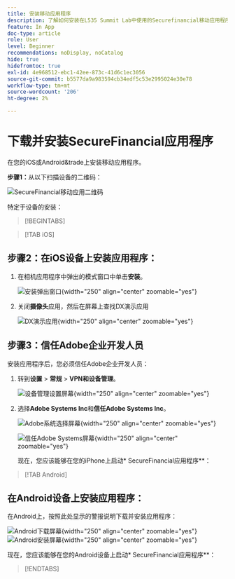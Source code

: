 ```yaml
---
title: 安装移动应用程序
description: 了解如何安装在L535 Summit Lab中使用的Securefinancial移动应用程序。
feature: In App
doc-type: article
role: User
level: Beginner
recommendations: noDisplay, noCatalog
hide: true
hidefromtoc: true
exl-id: 4e968512-ebc1-42ee-873c-41d6c1ec3056
source-git-commit: b5577da9a983594cb34edf5c53e2995024e30e78
workflow-type: tm+mt
source-wordcount: '206'
ht-degree: 2%

---
```


# 下载并安装SecureFinancial应用程序

在您的iOS或Android&amp;trade上安装移动应用程序。

**步骤1：**&#x200B;从以下扫描设备的二维码：

![SecureFinancial移动应用二维码](/help/summit-lab-2024-lab-assets/assets/dx-demo-app-qr-codes.png)

特定于设备的安装：

>[!BEGINTABS]

>[!TAB iOS]

## 步骤2：在iOS设备上安装应用程序：

1. 在相机应用程序中弹出的模式窗口中单击&#x200B;**安装**。

   ![安装弹出窗口](/help/summit-lab-2024-lab-assets/assets/install_popup.png){width="250" align="center" zoomable="yes"}

2. 关闭&#x200B;**摄像头**&#x200B;应用，然后在屏幕上查找DX演示应用

   ![DX演示应用](/help/summit-lab-2024-lab-assets/assets/dx_demo_on_ios_screen.png){width="250" align="center" zoomable="yes"}


## 步骤3：信任Adobe企业开发人员

安装应用程序后，您必须信任Adobe企业开发人员：

1. 转到&#x200B;**设置** > **常规** > **VPN和设备管理**。

   ![设备管理设置屏幕](/help/summit-lab-2024/l820-lab-workbook/assets/1-2-2-device-management-screen.PNG "设备管理设置屏幕"){width="250" align="center" zoomable="yes"}

1. 选择&#x200B;**Adobe Systems Inc**&#x200B;和&#x200B;**信任Adobe Systems Inc**。

   ![Adobe系统选择屏幕](/help/summit-lab-2024/l820-lab-workbook/assets/1-2-3-adobe-systems.PNG "Adobe系统选择屏幕"){width="250" align="center" zoomable="yes"}
   <br>

   ![信任Adobe Systems屏幕](/help/summit-lab-2024/l820-lab-workbook/assets/1-2-4-trust-adobe.PNG){width="250" align="center" zoomable="yes"}

   现在，您应该能够在您的iPhone上启动* SecureFinancial应用程序**：


>[!TAB Android]

## 在Android设备上安装应用程序：

在Android上，按照此处显示的警报说明下载并安装应用程序：

![Android下载屏幕](/help/summit-lab-2024/l820-lab-workbook/assets/1-2-5-android-download.jpg "Android下载屏幕"){width="250" align="center" zoomable="yes"}
<br>
![Android安装屏幕](/help/summit-lab-2024/l820-lab-workbook/assets/1-2-6-android-installation.jpg){width="250" align="center" zoomable="yes"}

现在，您应该能够在您的Android设备上启动* SecureFinancial应用程序**：

>[!ENDTABS]
